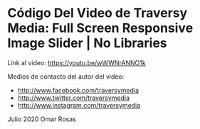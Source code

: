 # Código Del Video de Traversy Media: Full Screen Responsive Image Slider | No Libraries

Link al video: https://youtu.be/wWWNrANNO1k

Medios de contacto del autor del video:
* http://www.facebook.com/traversymedia
* http://www.twitter.com/traversymedia
* http://www.instagram.com/traversymedia

Julio 2020
Omar Rosas